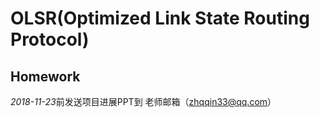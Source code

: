 
# OLSR(Optimized Link State Routing Protocol)

  ## Homework

  *2018-11-23*前发送项目进展PPT到 老师邮箱（zhqqin33@qq.com）

